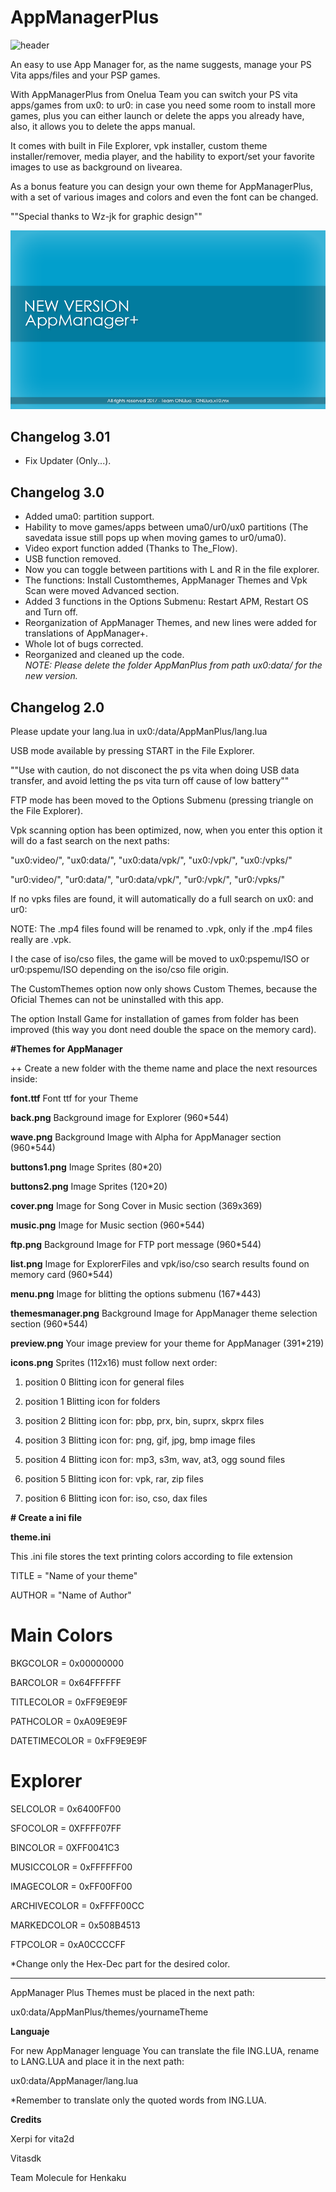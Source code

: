 # AppManagerPlus

![header](Preview.png)

An easy to use App Manager for, as the name suggests, manage your PS Vita apps/files and your PSP games.

With AppManagerPlus from Onelua Team you can switch your PS vita apps/games from ux0: to ur0: in case you need some room to install more games, plus you can either launch or delete the apps you already have, also, it allows you to delete the apps manual.

It comes with built in File Explorer, vpk installer, custom theme installer/remover, media player, and the hability to export/set your favorite images to use as background on livearea.

As a bonus feature you can design your own theme for AppManagerPlus, with a set of various images and colors and even the font can be changed.

""Special thanks to Wz-jk for graphic design""

![header](versions.png)

## Changelog 3.01 ##
- Fix Updater (Only...).<br>

## Changelog 3.0 ##
- Added uma0: partition support.<br>
- Hability to move games/apps between  uma0/ur0/ux0 partitions	(The savedata issue still pops up when moving games to ur0/uma0).<br>
- Video export function added (Thanks to The_Flow).<br>
- USB function removed.<br>
- Now you can toggle between partitions with L and R in the file explorer.<br>
- The functions: Install Customthemes,  AppManager Themes and Vpk Scan were moved Advanced section.<br>
- Added 3 functions in the Options Submenu: Restart APM, Restart OS and Turn off.<br>
- Reorganization of AppManager Themes, and new lines were added for translations of AppManager+.<br>
- Whole lot of bugs corrected.<br>
- Reorganized and cleaned up the code.<br>
*NOTE: Please delete the folder AppManPlus from path ux0:data/ for the new version.<br>*

## Changelog 2.0 ##

Please update your lang.lua in ux0:/data/AppManPlus/lang.lua

USB mode available by pressing START in the File Explorer.

""Use with caution, do not disconect the ps vita when doing USB data transfer, and  avoid letting the ps vita turn off cause of low battery""


FTP mode has been moved to the Options Submenu (pressing triangle on the File Explorer).

Vpk scanning option has been optimized, now, when you enter this option it will do a fast search on the next paths:

"ux0:video/", "ux0:data/", "ux0:data/vpk/", "ux0:/vpk/", "ux0:/vpks/"

"ur0:video/", "ur0:data/", "ur0:data/vpk/", "ur0:/vpk/", "ur0:/vpks/"

If no vpks files are found, it will automatically do a full search on ux0: and ur0:

NOTE: The .mp4 files found will be renamed to .vpk, only if the .mp4 files really are .vpk.

I the case of iso/cso files, the game will be moved to ux0:pspemu/ISO or ur0:pspemu/ISO depending on the iso/cso file origin.

The CustomThemes option now only shows Custom Themes, because the Oficial Themes can not be uninstalled with this app.

The option Install Game for installation of games from folder has been improved (this way you dont need double the space on the memory card).

**#Themes for AppManager**

++	Create a new folder with the theme name and place the next resources inside: 

**font.ttf**        Font ttf for your Theme

**back.png**        Background image for Explorer (960*544)

**wave.png**        Background Image with Alpha for AppManager section (960*544)

**buttons1.png**    Image Sprites (80*20)

**buttons2.png**    Image Sprites (120*20)

**cover.png**       Image for Song Cover in Music section (369x369)

**music.png**       Image for Music section (960*544)

**ftp.png**         Background Image for FTP port message (960*544)

**list.png**        Image for ExplorerFiles and vpk/iso/cso search results found on memory card (960*544)

**menu.png**        Image for blitting the options submenu (167*443)

**themesmanager.png**		Background Image for AppManager theme selection section (960*544)

**preview.png**     Your image preview for your theme for AppManager (391*219)

**icons.png**       Sprites (112x16) must follow next order:

  1. position 0				Blitting icon for general files

  1. position 1				Blitting icon for folders

  1. position 2				Blitting icon for: pbp, prx, bin, suprx, skprx files

  1. position 3				Blitting icon for: png, gif, jpg, bmp image files

  1. position 4				Blitting icon for: mp3, s3m, wav, at3, ogg sound files

  1. position 5				Blitting icon for: vpk, rar, zip files

  1. position 6				Blitting icon for: iso, cso, dax files


**# Create a ini file**

**theme.ini**

This .ini file stores the text printing colors according to file extension

TITLE = "Name of your theme"

AUTHOR = "Name of Author"

# Main Colors
BKGCOLOR		    = 0x00000000

BARCOLOR        = 0x64FFFFFF

TITLECOLOR      = 0xFF9E9E9F

PATHCOLOR       = 0xA09E9E9F

DATETIMECOLOR   = 0xFF9E9E9F

# Explorer
SELCOLOR       	= 0x6400FF00

SFOCOLOR        = 0XFFFF07FF

BINCOLOR        = 0XFF0041C3

MUSICCOLOR      = 0xFFFFFF00

IMAGECOLOR      = 0xFF00FF00

ARCHIVECOLOR    = 0xFFFF00CC

MARKEDCOLOR     = 0x508B4513

FTPCOLOR		    = 0xA0CCCCFF

*Change only the Hex-Dec part for the desired color.

-------------------------------------------------------------------------------------------------------------


AppManager Plus Themes must be placed in the next path:

ux0:data/AppManPlus/themes/yournameTheme

**Languaje**

For new AppManager lenguage
You can translate the file ING.LUA, rename to LANG.LUA and place it in the next path:

ux0:data/AppManager/lang.lua

*Remember to translate only the quoted words from ING.LUA.

**Credits**

Xerpi for vita2d

Vitasdk

Team Molecule for Henkaku

